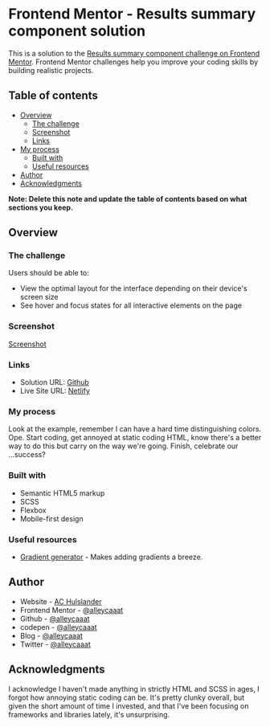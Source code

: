 # Frontend Mentor - Results summary component solution

This is a solution to the [Results summary component challenge on Frontend Mentor](https://www.frontendmentor.io/challenges/results-summary-component-CE_K6s0maV). Frontend Mentor challenges help you improve your coding skills by building realistic projects.

## Table of contents

- [Overview](#overview)
  - [The challenge](#the-challenge)
  - [Screenshot](#screenshot)
  - [Links](#links)
- [My process](#my-process)
  - [Built with](#built-with)
  - [Useful resources](#useful-resources)
- [Author](#author)
- [Acknowledgments](#acknowledgments)

**Note: Delete this note and update the table of contents based on what sections you keep.**

## Overview

### The challenge

Users should be able to:

- View the optimal layout for the interface depending on their device's screen size
- See hover and focus states for all interactive elements on the page

### Screenshot

[Screenshot](./assets/images/screenshot.png)

### Links

- Solution URL: [Github](https://github.com/alleycaaat/result-summary-component)
- Live Site URL: [Netlify](https://achulslander-result-summary-component.netlify.app)

### My process

Look at the example, remember I can have a hard time distinguishing colors.  Ope.  Start coding, get annoyed at static coding HTML, know there's a better way to do this but carry on the way we're going.  Finish, celebrate our ...success?

### Built with

- Semantic HTML5 markup
- SCSS
- Flexbox
- Mobile-first design

### Useful resources

- [Gradient generator](https://cssgradient.io/) - Makes adding gradients a breeze.

## Author

- Website - [AC Hulslander](https://www.achulslander.com/)
- Frontend Mentor - [@alleycaaat](https://www.frontendmentor.io/profile/alleycaaat)
- Github - [@alleycaaat](https://github.com/alleycaaat/)
- codepen - [@alleycaaat](https://codepen.io/alleycaaat)
- Blog - [@alleycaaat](https://blog-achulslander.com/)
- Twitter - [@alleycaaat](https://www.twitter.com/alleycaaat)


## Acknowledgments

I acknowledge I haven't made anything in strictly HTML and SCSS in ages, I forgot how annoying static coding can be.  It's pretty clunky overall, but given the short amount of time I invested, and that I've been focusing on frameworks and libraries lately, it's unsurprising.
